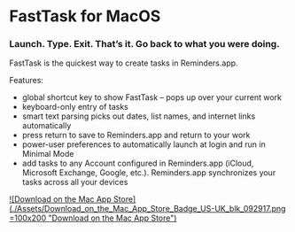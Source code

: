 # FastTask for MacOS
### Launch. Type. Exit. That’s it. Go back to what you were doing.

FastTask is the quickest way to create tasks in Reminders.app.

Features:
- global shortcut key to show FastTask – pops up over your current work
- keyboard-only entry of tasks
- smart text parsing picks out dates, list names, and internet links automatically
- press return to save to Reminders.app and return to your work
- power-user preferences to automatically launch at login and run in Minimal Mode
- add tasks to any Account configured in Reminders.app (iCloud, Microsoft Exchange, Google, etc.).  Reminders.app synchronizes your tasks across all your devices

[![Download on the Mac App Store](./Assets/Download_on_the_Mac_App_Store_Badge_US-UK_blk_092917.png =100x200 "Download on the Mac App Store")](https://appstore.com/mac/richardguy/fasttask)

